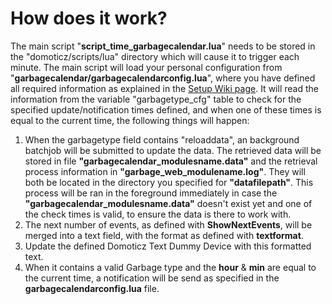 # How does it work?

The main script "<b>script_time_garbagecalendar.lua</b>" needs to be stored in the "domoticz/scripts/lua" directory which will cause it to trigger each minute. The main script will load your personal configuration from "<b>garbagecalendar/garbagecalendarconfig.lua</b>", where you have defined all required information as explained in the [Setup Wiki page](Setup). It will read the information from the variable "garbagetype_cfg" table to check for the specified update/notification times defined, and when one of these times is equal to the current time, the following things will happen:<br>
1. When the garbagetype field contains "reloaddata", an background batchjob will be submitted to update the data. The retrieved data will be stored in file **"garbagecalendar_modulesname.data"** and the retrieval process information in **"garbage_web_modulename.log"**. They will both be located in the directory you specified for **"datafilepath"**. This process will be ran in the foreground immediately in case the **"garbagecalendar_modulesname.data"** doesn't exist yet and one of the check times is valid, to ensure the data is there to work with.
2. The next number of events, as defined with **ShowNextEvents**, will be merged into a text field, with the format as defined with **textformat**.<br>
3. Update the defined Domoticz Text Dummy Device with this formatted text.
4. When it contains a valid Garbage type and the **hour** & **min** are equal to the current time, a notification will be send as specified in the **garbagecalendarconfig.lua** file. 
